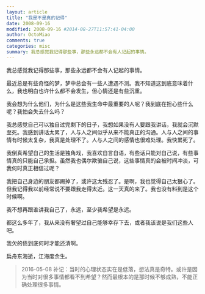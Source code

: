 ```yaml
---
layout: article
title: "我是不是真的记得"
date: 2008-09-16
modified: 2008-09-16 #2014-08-27T11:57:41-04:00
author: OctoMiao
comments: true
categories: misc
summary: 我总感觉我记得那些事，那些永远都不会有人记起的事情。
---
```


我总感觉我记得那些事，那些永远都不会有人记起的事情。

最近总是有些奇怪的梦，梦中总会有一些人遭遇不测。我不知道这到底意味着什么，我也明白也许什么都不会发生，但心情还是有些沉重。

我会想为什么他们，为什么是这些我生命中最重要的人呢？我到底在担心些什么呢？我怕会失去什么吗？

我总感觉自己可以独自过完剩下的日子，我想如果没有人要跟我讲话，我就会沉默至死。我感到讲话太累了，人与人之间似乎从来不能真正的沟通。人与人之间的事情有时候太复杂，我真是处理不了。人与人之间的感情也很难处理。我快累死了。

我倒真希望自己的生活是独角戏，我喜欢自言自语，有些话只能对自己说，有些事情真的只能自己承担。虽然我也偶尔欺骗自己说，这些事情真的会被时间冲淡，可我何时真正相信过呢？

我把自己身边的朋友都踢掉了，或许这太残忍了。是啊，我也觉得自己太狠心了。但我记得我以前经常说不要跟我走得太近。这一天真的来了。我也没有料到是这个时候啊。

我不想再跟谁讲我自己了，永远，至少我希望是永远。

都这么多年了，我从来没有奢望过自己能够幸存下去，或者我该说是我们这些人吧。

我欠的债到底何时才能还清啊。

扁舟东海逝，江海度余生。

> 2016-05-08 补记：当时的心理状态实在是低落，想法真是奇特。或许是因为当时对很多事情都看不到希望？然而最根本的是那时候不够成熟，不能正确处理很多事情。
